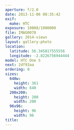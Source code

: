 ```yaml
---
aperture: f/2.0
date: 2013-11-06 08:35:42
exif:
  make: HTC
exposure: 10008/1000000
file: IMAG0078
gallery: 2014-views
layout: gallery-photo
location:
  latitude: 56.345817555556
  longitude: -2.8226756944444
model: HTC One S
next: 2df93aa
ordering: 0
sizes:
  640w:
    height: 361
    width: 640
  200x200:
    height: 200
    width: 200
  96x96:
    height: 96
    width: 96
title: 
---
```

